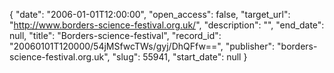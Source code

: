 {
  "date": "2006-01-01T12:00:00", 
  "open_access": false, 
  "target_url": "http://www.borders-science-festival.org.uk/", 
  "description": "", 
  "end_date": null, 
  "title": "Borders-science-festival", 
  "record_id": "20060101T120000/54jMSfwcTWs/gyj/DhQFfw==", 
  "publisher": "borders-science-festival.org.uk", 
  "slug": 55941, 
  "start_date": null
}

